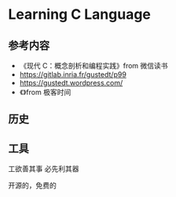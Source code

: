 # Learning C Language

## 参考内容

- 《现代 C：概念剖析和编程实践》from 微信读书
- <https://gitlab.inria.fr/gustedt/p99>
- <https://gustedt.wordpress.com/>
- 《》from 极客时间

## 历史

## 工具

工欲善其事 必先利其器

开源的，免费的
